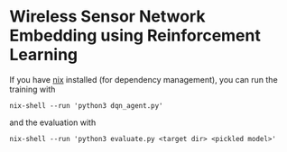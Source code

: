 # Wireless Sensor Network Embedding using Reinforcement Learning

If you have [nix](https://nixos.org/nix/) installed (for dependency management), you can run the training with

```
nix-shell --run 'python3 dqn_agent.py'
```

and the evaluation with

```
nix-shell --run 'python3 evaluate.py <target dir> <pickled model>'
```
